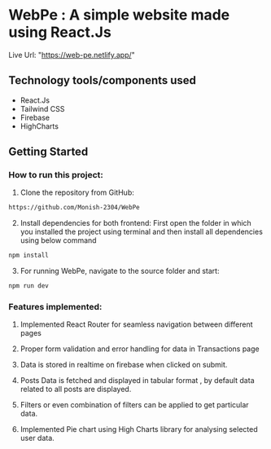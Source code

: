 # WebPe : A simple website made using React.Js
Live Url: "https://web-pe.netlify.app/"

## Technology tools/components used
- React.Js
- Tailwind CSS
- Firebase
- HighCharts

## Getting Started

### How to run this project:

1. Clone the repository from GitHub:
```bash
https://github.com/Monish-2304/WebPe
```
2. Install dependencies for both frontend:
First open the folder in which you installed the project using terminal and then install all dependencies using below command
```bash
npm install
```
3. For running WebPe, navigate to the source folder and start:
```bash
npm run dev
```

### Features implemented:

1. Implemented React Router for seamless navigation between different pages

2. Proper form validation and error handling for data in Transactions page

3. Data is stored in realtime on firebase when clicked on submit.

4. Posts Data is fetched and displayed in tabular format , by default data related to all posts are displayed.

5. Filters or even combination of filters can be applied to get particular data.

6. Implemented Pie chart using High Charts library for analysing selected user data.



